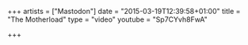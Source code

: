 +++
artists = ["Mastodon"]
date = "2015-03-19T12:39:58+01:00"
title = "The Motherload"
type = "video"
youtube = "Sp7CYvh8FwA"

+++

